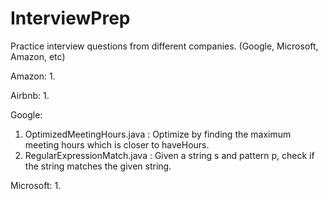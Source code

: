 # InterviewPrep
Practice interview questions from different companies. (Google, Microsoft, Amazon, etc)

Amazon:
1.

Airbnb:
1.

Google:
1. OptimizedMeetingHours.java : Optimize by finding the maximum meeting hours which is closer to haveHours.
2. RegularExpressionMatch.java : Given a string s and pattern p, check if the string matches the given string.

Microsoft:
1.

